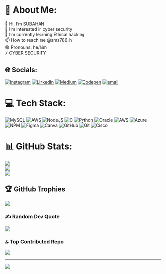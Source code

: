 # 💫 About Me:
👋 Hi, I’m SUBAHAN<br>👀 I’m interested in cyber security<br>🌱 I’m currently learning Ethical hacking<br>📫 How to reach me @sms786_h<br>😄 Pronouns: he/him<br>⚡ CYBER SECURITY


## 🌐 Socials:
[![Instagram](https://img.shields.io/badge/Instagram-%23E4405F.svg?logo=Instagram&logoColor=white)](https://instagram.com/sms786_h) [![LinkedIn](https://img.shields.io/badge/LinkedIn-%230077B5.svg?logo=linkedin&logoColor=white)](https://linkedin.com/in/m-subahan-sms786h) [![Medium](https://img.shields.io/badge/Medium-12100E?logo=medium&logoColor=white)](https://medium.com/@SMS786H) [![Codepen](https://img.shields.io/badge/Codepen-000000?logo=codepen&logoColor=white)](https://codepen.io/M-SUBAHAN) [![email](https://img.shields.io/badge/Email-D14836?logo=gmail&logoColor=white)](mailto:maddusagarisubahan@gmail.com) 

# 💻 Tech Stack:
![MySQL](https://img.shields.io/badge/mysql-4479A1.svg?style=for-the-badge&logo=mysql&logoColor=white) ![AWS](https://img.shields.io/badge/AWS-%23FF9900.svg?style=for-the-badge&logo=amazon-aws&logoColor=white) ![NodeJS](https://img.shields.io/badge/node.js-6DA55F?style=for-the-badge&logo=node.js&logoColor=white) ![C](https://img.shields.io/badge/c-%2300599C.svg?style=for-the-badge&logo=c&logoColor=white) ![Python](https://img.shields.io/badge/python-3670A0?style=for-the-badge&logo=python&logoColor=ffdd54) ![Oracle](https://img.shields.io/badge/Oracle-F80000?style=for-the-badge&logo=oracle&logoColor=white) ![AWS](https://img.shields.io/badge/AWS-%23FF9900.svg?style=for-the-badge&logo=amazon-aws&logoColor=white) ![Azure](https://img.shields.io/badge/azure-%230072C6.svg?style=for-the-badge&logo=microsoftazure&logoColor=white) ![NPM](https://img.shields.io/badge/NPM-%23CB3837.svg?style=for-the-badge&logo=npm&logoColor=white) ![Figma](https://img.shields.io/badge/figma-%23F24E1E.svg?style=for-the-badge&logo=figma&logoColor=white) ![Canva](https://img.shields.io/badge/Canva-%2300C4CC.svg?style=for-the-badge&logo=Canva&logoColor=white) ![GitHub](https://img.shields.io/badge/github-%23121011.svg?style=for-the-badge&logo=github&logoColor=white) ![Git](https://img.shields.io/badge/git-%23F05033.svg?style=for-the-badge&logo=git&logoColor=white) ![Cisco](https://img.shields.io/badge/cisco-%23049fd9.svg?style=for-the-badge&logo=cisco&logoColor=black)
# 📊 GitHub Stats:
![](https://github-readme-stats.vercel.app/api?username=SMS786-H&theme=dark&hide_border=false&include_all_commits=false&count_private=false)<br/>
![](https://github-readme-streak-stats.herokuapp.com/?user=SMS786-H&theme=dark&hide_border=false)<br/>
![](https://github-readme-stats.vercel.app/api/top-langs/?username=SMS786-H&theme=dark&hide_border=false&include_all_commits=false&count_private=false&layout=compact)

## 🏆 GitHub Trophies
![](https://github-profile-trophy.vercel.app/?username=SMS786-H&theme=radical&no-frame=false&no-bg=true&margin-w=4)

### ✍️ Random Dev Quote
![](https://quotes-github-readme.vercel.app/api?type=horizontal&theme=dark)

### 🔝 Top Contributed Repo
![](https://github-contributor-stats.vercel.app/api?username=SMS786-H&limit=5&theme=github_dark&combine_all_yearly_contributions=true)

---
[![](https://visitcount.itsvg.in/api?id=SMS786-H&icon=5&color=0)](https://visitcount.itsvg.in)

<!-- Proudly created with GPRM ( https://gprm.itsvg.in ) -->
